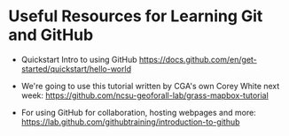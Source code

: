 # Useful Resources for Learning Git and GitHub

* Quickstart Intro to using GitHub
https://docs.github.com/en/get-started/quickstart/hello-world

* We're going to use this tutorial written by CGA's own Corey White next week:
https://github.com/ncsu-geoforall-lab/grass-mapbox-tutorial

* For using GitHub for collaboration, hosting webpages and more:
https://lab.github.com/githubtraining/introduction-to-github